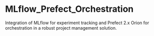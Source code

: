 # MLflow_Prefect_Orchestration
Integration of MLflow for experiment tracking and Prefect 2.x Orion for orchestration in a robust project management solution.
